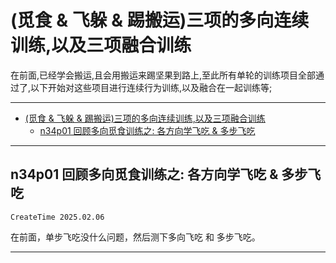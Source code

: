 # (觅食 & 飞躲 & 踢搬运)三项的多向连续训练,以及三项融合训练

在前面,已经学会搬运,且会用搬运来踢坚果到路上,至此所有单轮的训练项目全部通过了,以下开始对这些项目进行连续行为训练,以及融合在一起训练等;

***

<!-- TOC -->

- [(觅食 & 飞躲 & 踢搬运)三项的多向连续训练,以及三项融合训练](#觅食--飞躲--踢搬运三项的多向连续训练以及三项融合训练)
  - [n34p01 回顾多向觅食训练之: 各方向学飞吃 & 多步飞吃](#n34p01-回顾多向觅食训练之-各方向学飞吃--多步飞吃)

<!-- /TOC -->

***

## n34p01 回顾多向觅食训练之: 各方向学飞吃 & 多步飞吃
`CreateTime 2025.02.06`

在前面，单步飞吃没什么问题，然后测下多向飞吃 和 多步飞吃。

***

<br><br><br><br><br>
